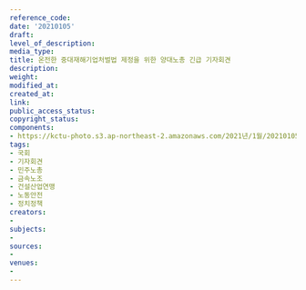```yaml
---
reference_code: 
date: '20210105'
draft: 
level_of_description: 
media_type: 
title: 온전한 중대재해기업처벌법 제정을 위한 양대노총 긴급 기자회견
description: 
weight: 
modified_at: 
created_at: 
link: 
public_access_status: 
copyright_status: 
components:
- https://kctu-photo.s3.ap-northeast-2.amazonaws.com/2021년/1월/20210105-온전한+중대재해기업처벌법+제정을+위한+양대노총+긴급+기자회견_국회_기자회견_민주노총_금속노조_건설산업연맹_노동안전_정치정책/_5D48295.jpg
tags:
- 국회
- 기자회견
- 민주노총
- 금속노조
- 건설산업연맹
- 노동안전
- 정치정책
creators:
- 
subjects:
- 
sources:
- 
venues:
- 
---
```

